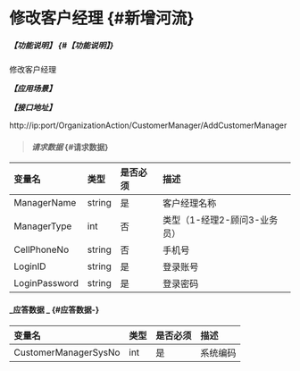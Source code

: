 # 修改客户经理 {#新增河流}

##### _【功能说明】_ {#【功能说明】}

修改客户经理

_**【应用场景】**_

_**【接口地址】**_

http://ip:port/OrganizationAction/CustomerManager/AddCustomerManager

> #### _请求数据_ {#请求数据}

| 变量名 | 类型 | 是否必须 | 描述 |
| :--- | :--- | :--- | :--- |
| ManagerName | string | 是 | 客户经理名称 |
| ManagerType| int | 否 | 类型（1-经理2-顾问3-业务员）|
| CellPhoneNo| string| 否 | 手机号 |
| LoginID|string  | 是 | 登录账号 |
| LoginPassword|string  | 是 | 登录密码 |




#### _应答数据 _ {#应答数据-}

| 变量名 | 类型 | 是否必须 | 描述 |
| :--- | :--- | :--- | :--- |
| CustomerManagerSysNo | int | 是 | 系统编码 |



